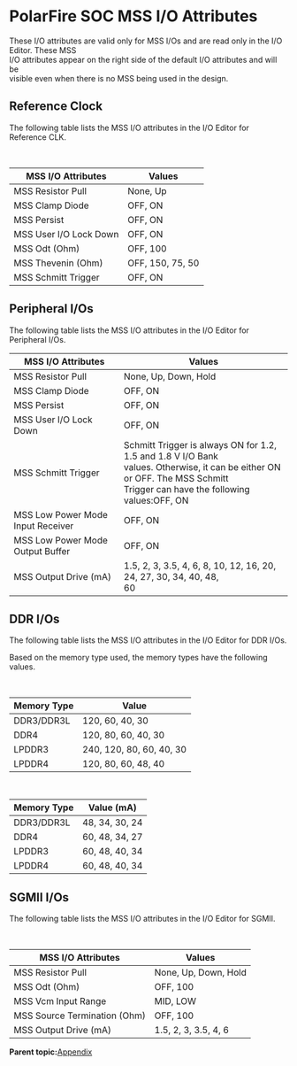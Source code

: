 # PolarFire SOC MSS I/O Attributes

These I/O attributes are valid only for MSS I/Os and are read only in the I/O Editor. These MSS<br /> I/O attributes appear on the right side of the default I/O attributes and will be<br /> visible even when there is no MSS being used in the design.

## **Reference Clock**

The following table lists the MSS I/O attributes in the I/O Editor for Reference CLK.

<br />

|MSS I/O Attributes|Values|
|------------------|------|
|MSS Resistor Pull|None, Up|
|MSS Clamp Diode|OFF, ON|
|MSS Persist|OFF, ON|
|MSS User I/O Lock Down|OFF, ON|
|MSS Odt \(Ohm\)|OFF, 100|
|MSS Thevenin \(Ohm\)|OFF, 150, 75, 50|
|MSS Schmitt Trigger|OFF, ON|

## Peripheral I/Os

The following table lists the MSS I/O attributes in the I/O Editor for Peripheral I/Os.

|MSS I/O Attributes|Values|
|------------------|------|
|MSS Resistor Pull|None, Up, Down, Hold|
|MSS Clamp Diode|OFF, ON|
|MSS Persist|OFF, ON|
|MSS User I/O Lock Down|OFF, ON|
|MSS Schmitt Trigger|Schmitt Trigger is always ON for 1.2, 1.5 and 1.8 V I/O Bank<br /> values. Otherwise, it can be either ON or OFF. The MSS Schmitt<br /> Trigger can have the following values:OFF, ON|
|MSS Low Power Mode Input Receiver|OFF, ON|
|MSS Low Power Mode Output Buffer|OFF, ON|
|MSS Output Drive \(mA\)|1.5, 2, 3, 3.5, 4, 6, 8, 10, 12, 16, 20, 24, 27, 30, 34, 40, 48,<br /> 60|

## **DDR I/Os**

The following table lists the MSS I/O attributes in the I/O Editor for DDR I/Os.

Based on the memory type used, the memory types have the following values.

<br />

|Memory Type|Value|
|-----------|-----|
|DDR3/DDR3L|120, 60, 40, 30|
|DDR4|120, 80, 60, 40, 30|
|LPDDR3|240, 120, 80, 60, 40, 30|
|LPDDR4|120, 80, 60, 48, 40|

<br />

|Memory Type|Value \(mA\)|
|-----------|------------|
|DDR3/DDR3L|48, 34, 30, 24|
|DDR4|60, 48, 34, 27|
|LPDDR3|60, 48, 40, 34|
|LPDDR4|60, 48, 40, 34|

## SGMII I/Os

The following table lists the MSS I/O attributes in the I/O Editor for SGMII.

<br />

|MSS I/O Attributes|Values|
|------------------|------|
|MSS Resistor Pull|None, Up, Down, Hold|
|MSS Odt \(Ohm\)|OFF, 100|
|MSS Vcm Input Range|MID, LOW|
|MSS Source Termination \(Ohm\)|OFF, 100|
|MSS Output Drive \(mA\)|1.5, 2, 3, 3.5, 4, 6|

**Parent topic:**[Appendix](GUID-382B237D-CB25-4415-8DD3-3D9A73ABA9E4.md)

